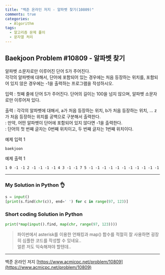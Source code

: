 ```yaml
---
title: "백준 온라인 저지 - 알파벳 찾기(10809)"
comments: true
categories:
  - Algorithm
tags:
  - 알고리즘 문제 풀이
  - 문자열 처리
---
```


## Baekjoon Problem #10809 - 알파벳 찾기

알파벳 소문자로만 이루어진 단어 S가 주어진다.  
각각의 알파벳에 대해서, 단어에 포함되어 있는 경우에는 처음 등장하는 위치를, 포함되어 있지 않은 경우에는 -1을 출력하는 프로그램을 작성하시오.

입력
: 첫째 줄에 단어 S가 주어진다. 단어의 길이는 100을 넘지 않으며, 알파벳 소문자로만 이루어져 있다.

출력
: 각각의 알파벳에 대해서, a가 처음 등장하는 위치, b가 처음 등장하는 위치, ... z가 처음 등장하는 위치를 공백으로 구분해서 출력한다.  
: 만약, 어떤 알파벳이 단어에 포함되어 있지 않다면 -1을 출력한다.  
: 단어의 첫 번째 글자는 0번째 위치이고, 두 번째 글자는 1번째 위치이다.

예제 입력 1
```
baekjoon
```

예제 출력 1
```
1 0 -1 -1 2 -1 -1 -1 -1 4 3 -1 -1 7 5 -1 -1 -1 -1 -1 -1 -1 -1 -1 -1 -1
```

***
### My Solution in Python :ok_hand:

```python
s = input()
[print(s.find(chr(c)), end=' ') for c in range(97, 123)]
```

### Short coding Solution in Python

```python
print(*map(input().find, map(chr, range(97, 123))))
```

> 파이썬에서 asterisk를 이용한 언패킹과 map() 함수를 적절히 잘 사용하면 굉장히 심플한 코드를 작성할 수 있네요..  
> 얼른 저도 익숙해져야 할텐데..

***
백준 온라인 저지 [https://www.acmicpc.net/problem/10809](https://www.acmicpc.net/problem/10809)
